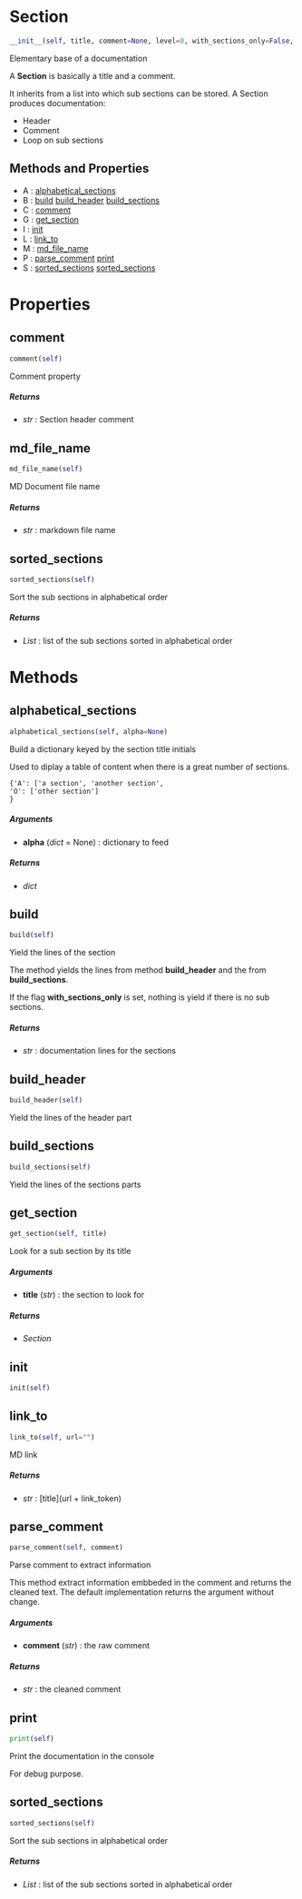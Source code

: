 # Section



``` python
__init__(self, title, comment=None, level=0, with_sections_only=False, sort_sections=False)
```

Elementary base of a documentation

A **Section** is basically a title and a comment.

It inherits from a list into which sub sections can be stored.
A Section produces documentation:
- Header
- Comment
- Loop on sub sections



## Methods and Properties
- A : [alphabetical_sections](#alphabetical_sections) 
- B : [build](#build) [build_header](#build_header) [build_sections](#build_sections) 
- C : [comment](#comment) 
- G : [get_section](#get_section) 
- I : [init](#init) 
- L : [link_to](#link_to) 
- M : [md_file_name](#md_file_name) 
- P : [parse_comment](#parse_comment) [print](#print) 
- S : [sorted_sections](#sorted_sections) [sorted_sections](#sorted_sections) 

# Properties

## comment

``` python
comment(self)
```

Comment property



##### Returns

- _str_ : Section header comment


## md_file_name

``` python
md_file_name(self)
```

MD Document file name



##### Returns

- _str_ : markdown file name


## sorted_sections

``` python
sorted_sections(self)
```

Sort the sub sections in alphabetical order



##### Returns

- _List_ : list of the sub sections sorted in alphabetical order



# Methods

## alphabetical_sections

``` python
alphabetical_sections(self, alpha=None)
```

Build a dictionary keyed by the section title initials

Used to diplay a table of content when there is a great number of sections.

```
{'A': ['a section', 'another section',
'O': ['other section']
}
```



##### Arguments

- **alpha** (_dict_ = None) : dictionary to feed

##### Returns

- _dict_


## build

``` python
build(self)
```

Yield the lines of the section

The method yields the lines from method **build_header** and the from
**build_sections**.

If the flag **with_sections_only** is set, nothing is yield if there is no
sub sections.



##### Returns

- _str_ : documentation lines for the sections


## build_header

``` python
build_header(self)
```

Yield the lines of the header part




## build_sections

``` python
build_sections(self)
```

Yield the lines of the sections parts




## get_section

``` python
get_section(self, title)
```

Look for a sub section by its title



##### Arguments

- **title** (_str_) : the section to look for

##### Returns

- _Section_


## init

``` python
init(self)
```




## link_to

``` python
link_to(self, url="")
```

MD link



##### Returns

- _str_ : [title](url + link_token)


## parse_comment

``` python
parse_comment(self, comment)
```

Parse comment to extract information

This method extract information embbeded in the comment and returns the cleaned text.
The default implementation returns the argument without change.



##### Arguments

- **comment** (_str_) : the raw comment

##### Returns

- _str_ : the cleaned comment


## print

``` python
print(self)
```

Print the documentation in the console

For debug purpose.




## sorted_sections

``` python
sorted_sections(self)
```

Sort the sub sections in alphabetical order



##### Returns

- _List_ : list of the sub sections sorted in alphabetical order



